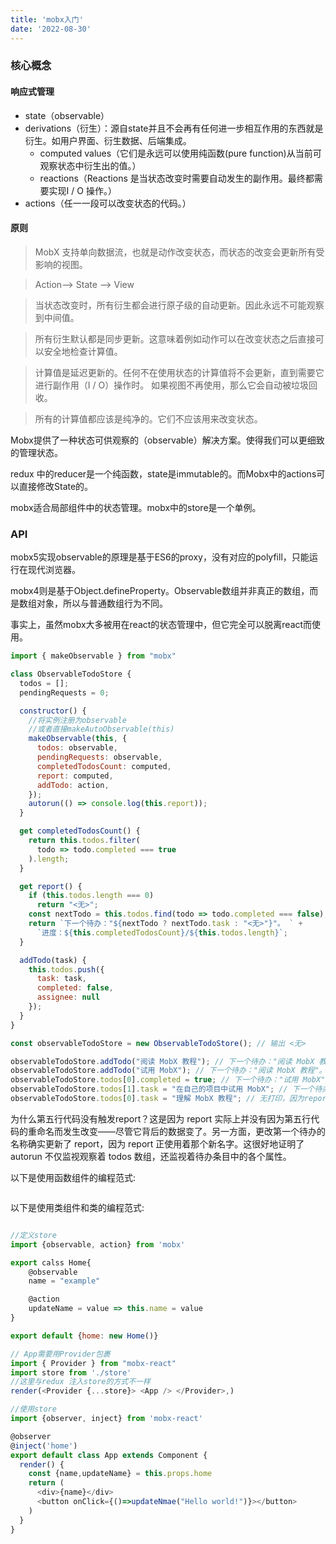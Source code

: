```yaml
---
title: 'mobx入门'
date: '2022-08-30'
---
```


### 核心概念

#### 响应式管理

- state（observable）
- derivations（衍生）：源自state并且不会再有任何进一步相互作用的东西就是衍生。如用户界面、衍生数据、后端集成。
    - computed values（它们是永远可以使用纯函数(pure function)从当前可观察状态中衍生出的值。）
    - reactions（Reactions 是当状态改变时需要自动发生的副作用。最终都需要实现I / O 操作。）
- actions（任一一段可以改变状态的代码。）

#### 原则

> MobX 支持单向数据流，也就是动作改变状态，而状态的改变会更新所有受影响的视图。

> Action--> State --> View

> 当状态改变时，所有衍生都会进行原子级的自动更新。因此永远不可能观察到中间值。

> 所有衍生默认都是同步更新。这意味着例如动作可以在改变状态之后直接可以安全地检查计算值。

> 计算值是延迟更新的。任何不在使用状态的计算值将不会更新，直到需要它进行副作用（I / O）操作时。 如果视图不再使用，那么它会自动被垃圾回收。

>所有的计算值都应该是纯净的。它们不应该用来改变状态。

Mobx提供了一种状态可供观察的（observable）解决方案。使得我们可以更细致的管理状态。

redux 中的reducer是一个纯函数，state是immutable的。而Mobx中的actions可以直接修改State的。

mobx适合局部组件中的状态管理。mobx中的store是一个单例。


### API
mobx5实现observable的原理是基于ES6的proxy，没有对应的polyfill，只能运行在现代浏览器。

mobx4则是基于Object.defineProperty。Observable数组并非真正的数组，而是数组对象，所以与普通数组行为不同。

事实上，虽然mobx大多被用在react的状态管理中，但它完全可以脱离react而使用。

```js
import { makeObservable } from "mobx"

class ObservableTodoStore {
  todos = [];
  pendingRequests = 0;

  constructor() {
    //将实例注册为observable
    //或者直接makeAutoObservable(this)
    makeObservable(this, {
      todos: observable,
      pendingRequests: observable,
      completedTodosCount: computed,
      report: computed,
      addTodo: action,
    });
    autorun(() => console.log(this.report));
  }

  get completedTodosCount() {
    return this.todos.filter(
      todo => todo.completed === true
    ).length;
  }

  get report() {
    if (this.todos.length === 0)
      return "<无>";
    const nextTodo = this.todos.find(todo => todo.completed === false);
    return `下一个待办："${nextTodo ? nextTodo.task : "<无>"}"。 ` +
      `进度：${this.completedTodosCount}/${this.todos.length}`;
  }

  addTodo(task) {
    this.todos.push({
      task: task,
      completed: false,
      assignee: null
    });
  }
}

const observableTodoStore = new ObservableTodoStore(); // 输出 <无>

observableTodoStore.addTodo("阅读 MobX 教程"); // 下一个待办："阅读 MobX 教程"。 进度：0/1
observableTodoStore.addTodo("试用 MobX"); // 下一个待办："阅读 MobX 教程"。 进度：0/2
observableTodoStore.todos[0].completed = true; // 下一个待办："试用 MobX"。 进度：1/2
observableTodoStore.todos[1].task = "在自己的项目中试用 MobX"; // 下一个待办："在自己的项目中试用 MobX"。 进度：1/2
observableTodoStore.todos[0].task = "理解 MobX 教程"; // 无打印，因为report的依赖没有发生变化
```

为什么第五行代码没有触发report？这是因为 report 实际上并没有因为第五行代码的重命名而发生改变——尽管它背后的数据变了。另一方面，更改第一个待办的名称确实更新了 report，因为 report 正使用着那个新名字。这很好地证明了 autorun 不仅监视观察着 todos 数组，还监视着待办条目中的各个属性。


以下是使用函数组件的编程范式:
```js

```

以下是使用类组件和类的编程范式:

```js

//定义store
import {observable, action} from 'mobx'

export calss Home{
    @observable
    name = "example"

    @action
    updateName = value => this.name = value    
}

export default {home: new Home()}

// App需要用Provider包裹
import { Provider } from "mobx-react"
import store from './store'
//这里与redux 注入store的方式不一样
render(<Provider {...store}> <App /> </Provider>,)

//使用store
import {observer, inject} from 'mobx-react'

@observer
@inject('home')
export default class App extends Component {
  render() {
    const {name,updateName} = this.props.home
    return (
      <div>{name}</div>
      <button onClick={()=>updateNmae("Hello world!")}></button>
    )
  }
}
```

